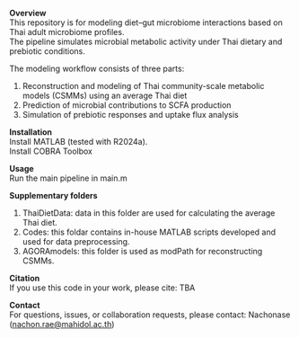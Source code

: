 **Overview**   
This repository is for modeling diet–gut microbiome interactions based on Thai adult microbiome profiles.  
The pipeline simulates microbial metabolic activity under Thai dietary and prebiotic conditions.  

The modeling workflow consists of three parts:  
1. Reconstruction and modeling of Thai community-scale metabolic models (CSMMs) using an average Thai diet  
2. Prediction of microbial contributions to SCFA production  
3. Simulation of prebiotic responses and uptake flux analysis  

**Installation**  
Install MATLAB (tested with R2024a).  
Install COBRA Toolbox  

**Usage**  
Run the main pipeline in main.m

**Supplementary folders**
1. ThaiDietData: data in this folder are used for calculating the average Thai diet.
2. Codes: this foldar contains in-house MATLAB scripts developed and used for data preprocessing.
3. AGORAmodels: this folder is used as modPath for reconstructing CSMMs.
   
**Citation**  
If you use this code in your work, please cite: TBA

**Contact**  
For questions, issues, or collaboration requests, please contact: Nachonase (nachon.rae@mahidol.ac.th)
